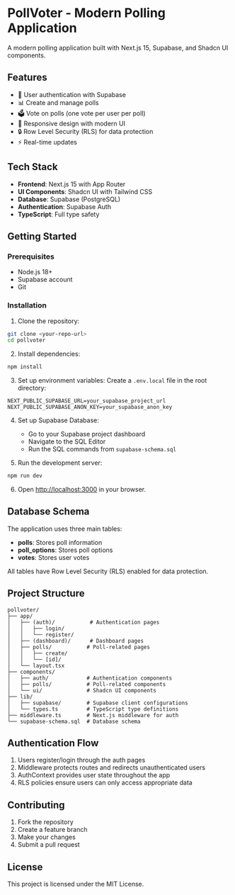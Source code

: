 # PollVoter - Modern Polling Application

A modern polling application built with Next.js 15, Supabase, and Shadcn UI components.

## Features

- 🔐 User authentication with Supabase
- 📊 Create and manage polls
- 🗳️ Vote on polls (one vote per user per poll)
- 📱 Responsive design with modern UI
- 🔒 Row Level Security (RLS) for data protection
- ⚡ Real-time updates

## Tech Stack

- **Frontend**: Next.js 15 with App Router
- **UI Components**: Shadcn UI with Tailwind CSS
- **Database**: Supabase (PostgreSQL)
- **Authentication**: Supabase Auth
- **TypeScript**: Full type safety

## Getting Started

### Prerequisites

- Node.js 18+ 
- Supabase account
- Git

### Installation

1. Clone the repository:
```bash
git clone <your-repo-url>
cd pollvoter
```

2. Install dependencies:
```bash
npm install
```

3. Set up environment variables:
Create a `.env.local` file in the root directory:
```env
NEXT_PUBLIC_SUPABASE_URL=your_supabase_project_url
NEXT_PUBLIC_SUPABASE_ANON_KEY=your_supabase_anon_key
```

4. Set up Supabase Database:
   - Go to your Supabase project dashboard
   - Navigate to the SQL Editor
   - Run the SQL commands from `supabase-schema.sql`

5. Run the development server:
```bash
npm run dev
```

6. Open [http://localhost:3000](http://localhost:3000) in your browser.

## Database Schema

The application uses three main tables:

- **polls**: Stores poll information
- **poll_options**: Stores poll options
- **votes**: Stores user votes

All tables have Row Level Security (RLS) enabled for data protection.

## Project Structure

```
pollvoter/
├── app/
│   ├── (auth)/           # Authentication pages
│   │   ├── login/
│   │   └── register/
│   ├── (dashboard)/      # Dashboard pages
│   ├── polls/           # Poll-related pages
│   │   ├── create/
│   │   └── [id]/
│   └── layout.tsx
├── components/
│   ├── auth/            # Authentication components
│   ├── polls/           # Poll-related components
│   └── ui/              # Shadcn UI components
├── lib/
│   ├── supabase/        # Supabase client configurations
│   └── types.ts         # TypeScript type definitions
├── middleware.ts        # Next.js middleware for auth
└── supabase-schema.sql  # Database schema
```

## Authentication Flow

1. Users register/login through the auth pages
2. Middleware protects routes and redirects unauthenticated users
3. AuthContext provides user state throughout the app
4. RLS policies ensure users can only access appropriate data

## Contributing

1. Fork the repository
2. Create a feature branch
3. Make your changes
4. Submit a pull request

## License

This project is licensed under the MIT License.
